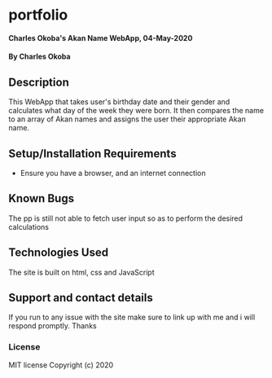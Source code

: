 # portfolio
#### Charles Okoba's Akan Name WebApp, 04-May-2020
#### By Charles Okoba
## Description
This WebApp that takes user's birthday date and their gender and calculates what day of the week they were born. It then compares the name to an array of Akan names and assigns the user their appropriate Akan name.
## Setup/Installation Requirements
* Ensure you have a browser, and an internet connection
## Known Bugs
The pp is still not able to fetch user input so as to perform the desired calculations
## Technologies Used
The site is built on html, css and JavaScript
## Support and contact details
If you run to any issue with the site make sure to link up with me and i will respond promptly. Thanks
### License
MIT license
Copyright (c) 2020
